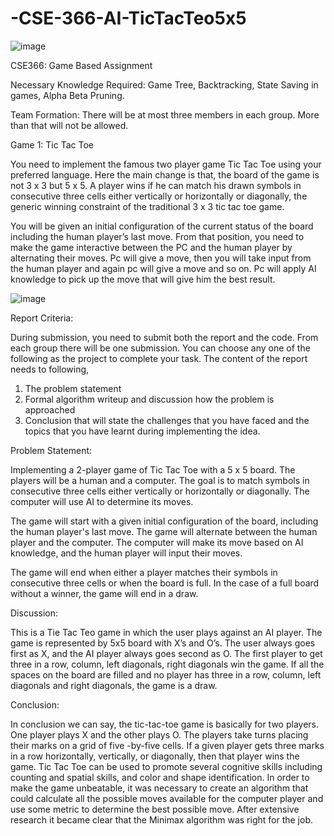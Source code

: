 # -CSE-366-AI-TicTacTeo5x5

![image](https://github.com/Farhad0111/CSE-366-AI-TicTacTeo5x5/assets/109299643/b697590f-3247-4d35-aa05-a579fad63337)



CSE366: Game Based Assignment


Necessary Knowledge Required: Game Tree, Backtracking, State Saving in games, Alpha Beta Pruning. 


Team Formation: There will be at most three members in each group. More than that will not be allowed. 


Game 1: Tic Tac Toe 


  You need to implement the famous two player game Tic Tac Toe using your preferred language. Here the main change is that, the board of the game is not 3 x 3 but 5 x 5. A player wins if he can match his drawn symbols in consecutive three cells either vertically or horizontally or diagonally, the generic winning constraint of the traditional 3 x 3 tic tac toe game. 

  You will be given an initial configuration of the current status of the board including the human player’s last move. From that position, you need to make the game interactive between the PC and the human player by alternating their moves. Pc will give a move, then you will take input from the human player and again pc will give a move and so on. Pc will apply AI knowledge to pick up the move that will give him the best result.

![image](https://github.com/Farhad0111/CSE-366-AI-TicTacTeo5x5/assets/109299643/310ce73a-cd53-4127-b7d0-aca475076afc)




Report Criteria:


  During submission, you need to submit both the report and the code. From each group there will be one 
submission. You can choose any one of the following as the project to complete your task. The content of 
the report needs to following, 
  1. The problem statement 
  2. Formal algorithm writeup and discussion how the problem is approached 
  3. Conclusion that will state the challenges that you have faced and the topics that you have learnt 
  during implementing the idea. 



Problem Statement: 

  Implementing a 2-player game of Tic Tac Toe with a 5 x 5 board. The players will be a human and a computer. The goal is to match symbols in consecutive three cells either vertically or horizontally or diagonally. The computer will use AI to determine its moves.

  The game will start with a given initial configuration of the board, including the human player's last move. The game will alternate between the human player and the computer. The computer will make its move based on AI knowledge, and the human player will input their moves.

 The game will end when either a player matches their symbols in consecutive three cells or when the board is full. In the case of a full board without a winner, the game will end in a draw.

Discussion:

  This is a Tie Tac Teo game in which the user plays against an AI player. The game is represented by 5x5 board with X’s and O’s. The user always goes first as X, and the AI player always goes second as O. The first player to get three in a row, column, left diagonals, right diagonals win the game. If all the spaces on the board are filled and no player has three in a row, column, left diagonals and right diagonals, the game is a draw.

Conclusion:

  In conclusion we can say, the tic-tac-toe game is basically for two players. One player plays X and the other plays O. The players take turns placing their marks on a grid of five -by-five cells. If a given player gets three marks in a row horizontally, vertically, or diagonally, then that player wins the game. Tic Tac Toe can be used to promote several cognitive skills including counting and spatial skills, and color and shape identification. In order to make the game unbeatable, it was necessary to create an algorithm that could calculate all the possible moves available for the computer player and use some metric to determine the best possible move. After extensive research it became clear that the Minimax algorithm was right for the job.
